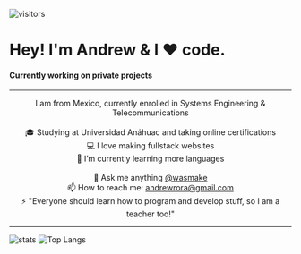 ![visitors](https://visitor-badge.laobi.icu/badge?page_id=wasmake.readme.visitor-badge)
<h1>Hey! I'm Andrew & I ❤️ code.</h1>
<h4>Currently working on private projects</h4>
<hr>
<p align="center">
  I am from Mexico, currently enrolled in Systems Engineering & Telecommunications
  <br>
  <br>
  🎓 Studying at Universidad Anáhuac and taking online certifications
  <br>
  💻 I love making fullstack websites
  <br>
  🔬 I’m currently learning more languages
  <br>
  <br>
  💬 Ask me anything <a href="https://twitter.com/wasmake" title="Twitter">@wasmake</a>
  <br>
  📫 How to reach me: <a href="mailto: andrewrora@gmail.com">andrewrora@gmail.com</a>
  <br>
  ⚡ "Everyone should learn how to program and develop stuff, so I am a teacher too!"
</p>
<hr>

![stats](https://github-readme-stats.vercel.app/api?username=wasmake&count_private=true)
![Top Langs](https://github-readme-stats.vercel.app/api/top-langs/?username=wasmake&layout=compact)
